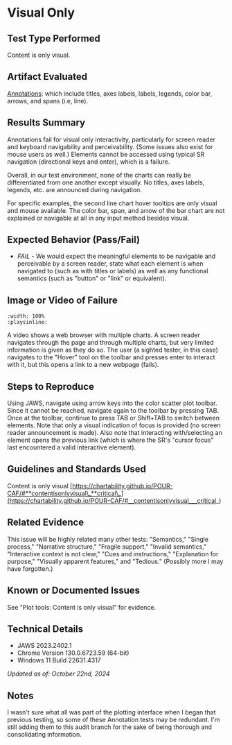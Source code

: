 # Visual Only

## Test Type Performed

Content is only visual.

## Artifact Evaluated

[Annotations](https://docs.bokeh.org/en/latest/docs/user_guide/basic/annotations.html#): which include titles, axes labels, labels, legends, color bar, arrows, and spans (i.e, line).

## Results Summary

Annotations fail for visual only interactivity, particularly for screen reader and keyboard navigability and perceivability. (Some issues also exist for mouse users as well.) Elements cannot be accessed using typical SR navigation (directional keys and enter), which is a failure.

Overall, in our test environment, none of the charts can really be differentiated from one another except visually. No titles, axes labels, legends, etc. are announced during navigation.

For specific examples, the second line chart hover tooltips are only visual and mouse available. The color bar, span, and arrow of the bar chart are not explained or navigable at all in any input method besides visual.

## Expected Behavior (Pass/Fail)

- _FAIL_ - We would expect the meaningful elements to be navigable and perceivable by a screen reader, state what each element is when navigated to (such as with titles or labels) as well as any functional semantics (such as "button" or "link" or equivalent).

## Image or Video of Failure

```{video} ./assets/annotations_visual-only.mp4
:width: 100%
:playsinline:
```

A video shows a web browser with multiple charts. A screen reader navigates through the page and through multiple charts, but very limited information is given as they do so. The user (a sighted tester, in this case) navigates to the "Hover" tool on the toolbar and presses enter to interact with it, but this opens a link to a new webpage (fails).

## Steps to Reproduce

Using JAWS, navigate using arrow keys into the color scatter plot toolbar. Since it cannot be reached, navigate again to the toolbar by pressing TAB. Once at the toolbar, continue to press TAB or Shift+TAB to switch between elements. Note that only a visual indication of focus is provided (no screen reader announcement is made). Also note that interacting with/selecting an element opens the previous link (which is where the SR's "cursor focus" last encountered a valid interactive element).

## Guidelines and Standards Used

Content is only visual [https://chartability.github.io/POUR-CAF/#**contentisonlyvisual\_**critical\_](https://chartability.github.io/POUR-CAF/#__contentisonlyvisual___critical_)

## Related Evidence

This issue will be highly related many other tests: "Semantics," "Single process," "Narrative structure," "Fragile support," "Invalid semantics," "Interactive context is not clear," "Cues and instructions," "Explanation for purpose," "Visually apparent features," and "Tedious." (Possibly more I may have forgotten.)

## Known or Documented Issues

See "Plot tools: Content is only visual" for evidence.

## Technical Details

- JAWS 2023.2402.1
- Chrome Version 130.0.6723.59 (64-bit)
- Windows 11 Build 22631.4317

_Updated as of: October 22nd, 2024_

## Notes

I wasn't sure what all was part of the plotting interface when I began that previous testing, so some of these Annotation tests may be redundant. I'm still adding them to this audit branch for the sake of being thorough and consolidating information.

